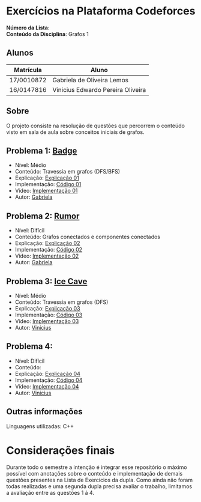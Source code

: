 # Exercícios na Plataforma Codeforces

**Número da Lista**: <br>
**Conteúdo da Disciplina**: Grafos 1<br>

## Alunos
|Matrícula | Aluno |
| -- | -- |
| 17/0010872  |  Gabriela de Oliveira Lemos |
| 16/0147816 | Vinicius Edwardo Pereira Oliveira |

## Sobre 
O projeto consiste na resolução de questões que percorrem o conteúdo visto em sala de aula sobre conceitos iniciais de grafos. 

## Problema 1: [Badge](https://codeforces.com/problemset/problem/1020/B)

- Nível: Médio
- Conteúdo: Travessia em grafos (DFS/BFS)
- Explicação: [Explicação 01](https://github.com/projeto-de-algoritmos-2024/Grafos1_Codeforces/blob/master/explicacao/explicacao01.md)
- Implementação: [Código 01](https://github.com/projeto-de-algoritmos-2024/Grafos1_Codeforces/blob/master/codigos/questao01.cpp)
- Vídeo: [Implementação 01](https://www.youtube.com/watch?v=3xtmn0it1RY) 
- Autor: [Gabriela](https://github.com/heylisten64)

## Problema 2: [Rumor](https://codeforces.com/problemset/problem/893/C)

- Nível: Difícil
- Conteúdo: Grafos conectados e componentes conectados
- Explicação: [Explicação 02](https://github.com/projeto-de-algoritmos-2024/Grafos1_Codeforces/blob/master/explicacao/explicacao02.md)
- Implementação: [Código 02](https://github.com/projeto-de-algoritmos-2024/Grafos1_Codeforces/blob/master/codigos/questao02.cpp)
- Vídeo: [Implementação 02](https://www.youtube.com/watch?v=mEsLcbdK6q0)
- Autor: [Gabriela](https://github.com/heylisten64)

## Problema 3: [Ice Cave](https://codeforces.com/problemset/problem/540/C)

- Nível: Médio
- Conteúdo: Travessia em grafos (DFS)
- Explicação: [Explicação 03](https://github.com/projeto-de-algoritmos-2024/Grafos1_Codeforces/blob/master/explicacao/explicacao03.md)
- Implementação: [Código 03](https://github.com/projeto-de-algoritmos-2024/Grafos1_Codeforces/blob/master/codigos/icecave.cpp)
- Vídeo: [Implementação 03]()
- Autor: [Vinicius](https://github.com/viniciused26)

## Problema 4: []()

- Nível: Difícil
- Conteúdo: 
- Explicação: [Explicação 04]()
- Implementação: [Código 04]()
- Vídeo: [Implementação 04]()
- Autor: [Vinicius](https://github.com/viniciused26)

<!--
## Screenshots
Adicione 3 ou mais screenshots do projeto em funcionamento.
-->

## Outras informações
Linguagens utilizadas: C++

<!-- ## Instalação 
**Linguagem**: C++<br>
**Framework**: (caso exista)<br>
 Descreva os pré-requisitos para rodar o seu projeto e os comandos necessários.

## Uso 
Explique como usar seu projeto caso haja algum passo a passo após o comando de execução.

## Outros 
Quaisquer outras informações sobre seu projeto podem ser descritas abaixo.

-->
# Considerações finais
Durante todo o semestre a intenção é integrar esse repositório o máximo possível com anotações sobre o conteúdo e implementação de demais questões presentes na Lista de Exercícios da dupla. Como ainda não foram todas realizadas e uma segunda dupla precisa avaliar o trabalho, limitamos a avaliação entre as questões 1 á 4. 

